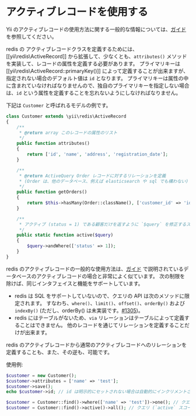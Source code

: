 アクティブレコードを使用する
============================

Yii のアクティブレコードの使用方法に関する一般的な情報については、[ガイド](https://github.com/yiisoft/yii2/blob/master/docs/guide-ja/db-active-record.md) を参照してください。

redis の アクティブレコードクラスを定義するためには、[[yii\redis\ActiveRecord]] から拡張して、少なくとも、`attributes()` メソッドを実装して、レコードの属性を定義する必要があります。
プライマリキーは [[yii\redis\ActiveRecord::primaryKey()]] によって定義することが出来ますが、指定されない場合のデフォルト値は `id` となります。
プライマリキーは属性の中に含まれていなければなりませんので、独自のプライマリキーを指定しない場合は、`id` という属性を定義することを忘れないようにしなければなりません。

下記は `Customer` と呼ばれるモデルの例です。

```php
class Customer extends \yii\redis\ActiveRecord
{
    /**
     * @return array このレコードの属性のリスト
     */
    public function attributes()
    {
        return ['id', 'name', 'address', 'registration_date'];
    }

    /**
     * @return ActiveQuery Order レコードに対するリレーションを定義
     * (Order は、他のデータベース、例えば elasticsearch や sql でも構わない)
     */
    public function getOrders()
    {
        return $this->hasMany(Order::className(), ['customer_id' => 'id']);
    }

    /**
     * アクティブ (status = 1) である顧客だけを返すように `$query` を修正するスコープを定義
     */
    public static function active($query)
    {
        $query->andWhere(['status' => 1]);
    }
}
```

redis のアクティブレコードの一般的な使用方法は、[ガイド](https://github.com/yiisoft/yii2/blob/master/docs/guide-ja/active-record.md) で説明されているデータベースのアクティブレコードの場合と非常によく似ています。
次の制限を除けば、同じインタフェイスと機能をサポートしています。

- redis は SQL をサポートしていないので、クエリの API は次のメソッドに限定されます。
  すなわち、`where()`、`limit()`、`offset()`、`orderBy()` および `indexBy()`
  (ただし、orderBy() は未実装です。[#1305](https://github.com/yiisoft/yii2/issues/1305))。
- redis にはテーブルがないため、`via` リレーションはテーブルによって定義することはできません。
  他のレコードを通じてリレーションを定義することだけが出来ます。

redis のアクティブレコードから通常のアクティブレコードへのリレーションを定義することも、また、その逆も、可能です。

使用例:

```php
$customer = new Customer();
$customer->attributes = ['name' => 'test'];
$customer->save();
echo $customer->id; // id は明示的にセットされない場合は自動的にインクリメントされる

$customer = Customer::find()->where(['name' => 'test'])->one(); // クエリによって検索
$customer = Customer::find()->active()->all(); // クエリ (`active` スコープを使用) によって全て検索
```
